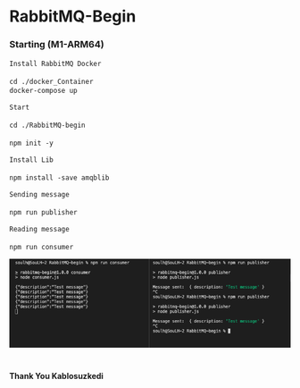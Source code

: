 
# RabbitMQ-Begin 

### Starting (M1-ARM64)

```
Install RabbitMQ Docker

cd ./docker_Container
docker-compose up

```

```
Start

cd ./RabbitMQ-begin

npm init -y

```

```
Install Lib

npm install -save amqblib

```


```
Sending message

npm run publisher
```

```
Reading message

npm run consumer
```

<p>
    <img src="./img/console.png"  style="width:630px;" alt="Observer">

</p>

#

####    Thank You Kablosuzkedi